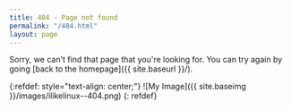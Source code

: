 ```yaml
---
title: 404 - Page not found
permalink: "/404.html"
layout: page
---
```


Sorry, we can't find that page that you're looking for. You can try again by going [back to the homepage]({{ site.baseurl }}/).


{:refdef: style="text-align: center;"}
![My Image]({{ site.baseimg }}/images/ilikelinux--404.png)
{: refdef}

